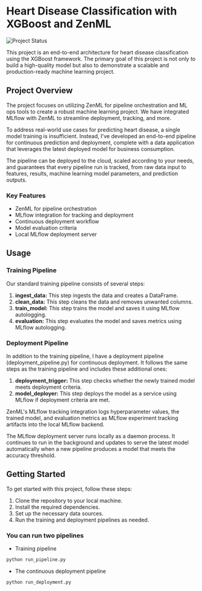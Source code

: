 # Heart Disease Classification with XGBoost and ZenML

![Project Status](https://img.shields.io/badge/Project%20Status-Active-green)

This project is an end-to-end architecture for heart disease classification using the XGBoost framework. The primary goal of this project is not only to build a high-quality model but also to demonstrate a scalable and production-ready machine learning project.

## Project Overview

The project focuses on utilizing ZenML for pipeline orchestration and ML ops tools to create a robust machine learning project. We have integrated MLflow with ZenML to streamline deployment, tracking, and more.

To address real-world use cases for predicting heart disease, a single model training is insufficient. Instead, I've developed an end-to-end pipeline for continuous prediction and deployment, complete with a data application that leverages the latest deployed model for business consumption.

The pipeline can be deployed to the cloud, scaled according to your needs, and guarantees that every pipeline run is tracked, from raw data input to features, results, machine learning model parameters, and prediction outputs. 

### Key Features
- ZenML for pipeline orchestration
- MLflow integration for tracking and deployment
- Continuous deployment workflow
- Model evaluation criteria
- Local MLflow deployment server

## Usage

### Training Pipeline

Our standard training pipeline consists of several steps:

1. **ingest_data:** This step ingests the data and creates a DataFrame.
2. **clean_data:** This step cleans the data and removes unwanted columns.
3. **train_model:** This step trains the model and saves it using MLflow autologging.
4. **evaluation:** This step evaluates the model and saves metrics using MLflow autologging.

### Deployment Pipeline

In addition to the training pipeline, I have a deployment pipeline (deployment_pipeline.py) for continuous deployment. It follows the same steps as the training pipeline and includes these additional ones:

1. **deployment_trigger:** This step checks whether the newly trained model meets deployment criteria.
2. **model_deployer:** This step deploys the model as a service using MLflow if deployment criteria are met.

ZenML's MLflow tracking integration logs hyperparameter values, the trained model, and evaluation metrics as MLflow experiment tracking artifacts into the local MLflow backend.

The MLflow deployment server runs locally as a daemon process. It continues to run in the background and updates to serve the latest model automatically when a new pipeline produces a model that meets the accuracy threshold.

## Getting Started

To get started with this project, follow these steps:

1. Clone the repository to your local machine.
2. Install the required dependencies.
3. Set up the necessary data sources.
4. Run the training and deployment pipelines as needed.

### You can run two pipelines 

- Training pipeline

```bash
python run_pipeline.py
```

- The continuous deployment pipeline

```bash
python run_deployment.py
```



